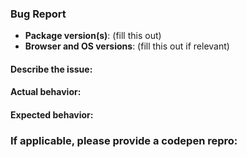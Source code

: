 <!-- delete this template for feature requests -->

### Bug Report

- __Package version(s)__: (fill this out)
- __Browser and OS versions__: (fill this out if relevant)

#### Describe the issue:

<!-- fill this out -->

#### Actual behavior:

<!-- fill this out -->

#### Expected behavior:

<!-- fill this out -->

### If applicable, please provide a codepen repro:

<!-- See http://codepen.io/dzearing/pens/public/?grid_type=list for a variety of examples -->
